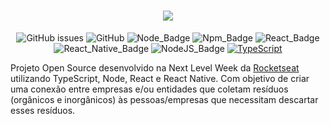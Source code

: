 <h1 align=center>
<img src="https://user-images.githubusercontent.com/38081852/83572988-ff4c6080-a500-11ea-865c-5a661f694f75.png" />
</h1>

<div align="center">

![GitHub issues][github_issues_badge] ![GitHub][repository_license_badge] ![Node_Badge][node_version_badge] ![Npm_Badge][npm_version_badge] ![React_Badge][web_react_badge] ![React_Native_Badge][mobile_react-native_badge] ![NodeJS_Badge][server_nodejs_badge] [![TypeScript](https://badges.frapsoft.com/typescript/code/typescript.png?v=101)](https://github.com/ellerbrock/typescript-badges/)

</div>

Projeto Open Source desenvolvido na Next Level Week da [Rocketseat][rocketseat_site] utilizando TypeScript, Node, React e React Native. Com objetivo de criar uma conexão entre empresas e/ou entidades que coletam resíduos (orgânicos e inorgânicos) às pessoas/empresas que necessitam descartar esses resíduos.


<!-- Links References -->

[rocketseat_site]: https://rocketseat.com.br/

[diego_github]: https://github.com/diego3g

<!-- Badges References -->

[github_issues_badge]: https://img.shields.io/github/issues/x0n4d0/ecoleta?color=green

[repository_license_badge]: https://img.shields.io/github/license/x0n4d0/ecoleta

[node_version_badge]: https://img.shields.io/badge/node-12.17.0-green

[npm_version_badge]: https://img.shields.io/badge/npm-6.14.4-red

[web_react_badge]: https://img.shields.io/badge/web-react-blue

[mobile_react-native_badge]: https://img.shields.io/badge/mobile-react%20native-blueviolet

[server_nodejs_badge]: https://img.shields.io/badge/server-nodejs-important
